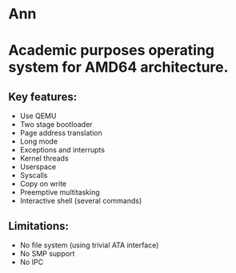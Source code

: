# Ann

Academic purposes operating system for AMD64 architecture.
==========================================================

Key features:
------------
* Use QEMU
* Two stage bootloader
* Page address translation
* Long mode
* Exceptions and interrupts
* Kernel threads
* Userspace
* Syscalls
* Copy on write
* Preemptive multitasking
* Interactive shell (several commands)

Limitations:
------------
* No file system (using trivial ATA interface)
* No SMP support
* No IPC
